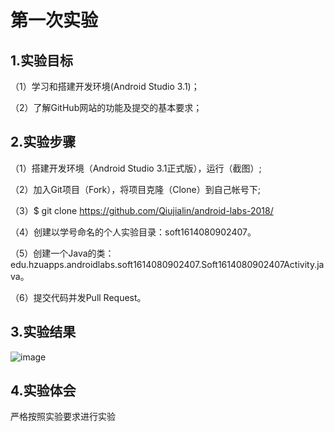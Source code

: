# 第一次实验

## 1.实验目标

（1）学习和搭建开发环境(Android Studio 3.1)；

（2）了解GitHub网站的功能及提交的基本要求；

## 2.实验步骤

（1）搭建开发环境（Android Studio 3.1正式版），运行（截图）;

（2）加入Git项目（Fork），将项目克隆（Clone）到自己帐号下; 

（3）$ git clone https://github.com/Qiujialin/android-labs-2018/

（4）创建以学号命名的个人实验目录：soft1614080902407。

（5）创建一个Java的类：edu.hzuapps.androidlabs.soft1614080902407.Soft1614080902407Activity.java。

（6）提交代码并发Pull Request。

## 3.实验结果

![image](https://github.com/Qiujialin/android-labs-2018/blob/master/soft1614080902407/Soft1614080902407.PNG?raw=true)

## 4.实验体会

严格按照实验要求进行实验
